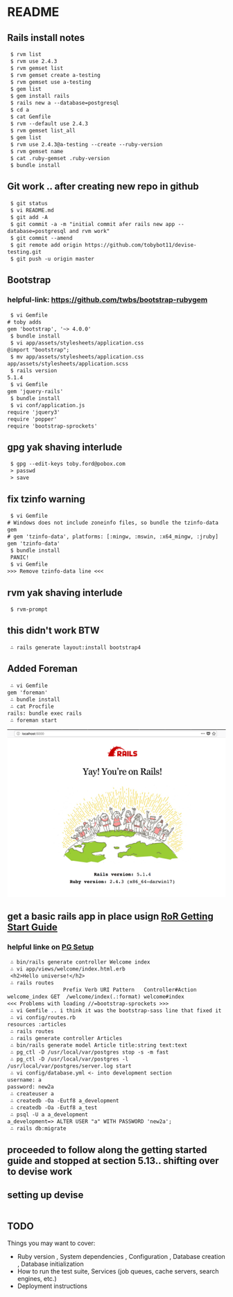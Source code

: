 # README

## Rails install notes

```
 $ rvm list
 $ rvm use 2.4.3
 $ rvm gemset list
 $ rvm gemset create a-testing
 $ rvm gemset use a-testing
 $ gem list
 $ gem install rails
 $ rails new a --database=postgresql
 $ cd a
 $ cat Gemfile
 $ rvm --default use 2.4.3
 $ rvm gemset list_all
 $ gem list
 $ rvm use 2.4.3@a-testing --create --ruby-version 
 $ rvm gemset name
 $ cat .ruby-gemset .ruby-version
 $ bundle install
```

## Git work .. after creating new repo in github
```
 $ git status
 $ vi README.md
 $ git add -A
 $ git commit -a -m "initial commit afer rails new app --database=postgresql and rvm work"
 $ git commit --amend
 $ git remote add origin https://github.com/tobybot11/devise-testing.git
 $ git push -u origin master
```

## Bootstrap
### helpful-link: https://github.com/twbs/bootstrap-rubygem
```
 $ vi Gemfile
# toby adds
gem 'bootstrap', '~> 4.0.0'
 $ bundle install
 $ vi app/assets/stylesheets/application.css
@import "bootstrap";
 $ mv app/assets/stylesheets/application.css app/assets/stylesheets/application.scss
 $ rails version
5.1.4
 $ vi Gemfile
gem 'jquery-rails'
 $ bundle install
 $ vi conf/application.js
require 'jquery3'
require 'popper'
require 'bootstrap-sprockets'
```

## gpg yak shaving interlude
```
 $ gpg --edit-keys toby.ford@pobox.com
 > passwd
 > save
```

## fix tzinfo warning

```
 $ vi Gemfile
# Windows does not include zoneinfo files, so bundle the tzinfo-data gem
# gem 'tzinfo-data', platforms: [:mingw, :mswin, :x64_mingw, :jruby]
gem 'tzinfo-data'
 $ bundle install
 PANIC!
 $ vi Gemfile
>>> Remove tzinfo-data line <<<
```

## rvm yak shaving interlude
```
 $ rvm-prompt
```

## this didn't work BTW
```
 ∴ rails generate layout:install bootstrap4
```

## Added Foreman
```
 ∴ vi Gemfile
gem 'foreman'
 ∴ bundle install
 ∴ cat Procfile
rails: bundle exec rails 
 ∴ foreman start
```
![Rails Screen Yeah](app/assets/images/initial_rails_screen.png)

## get a basic rails app in place usign [RoR Getting Start Guide](http://guides.rubyonrails.org/getting_started.html)
### helpful linke on [PG Setup](https://blog.willj.net/2011/05/31/setting-up-postgresql-for-ruby-on-rails-development-on-os-x/)
```
 ∴ bin/rails generate controller Welcome index
 ∴ vi app/views/welcome/index.html.erb
 <h2>Hello universe!</h2>
 ∴ rails routes
                  Prefix Verb URI Pattern   Controller#Action
welcome_index GET  /welcome/index(.:format) welcome#index
<<< Problems with loading //=bootstrap-sprockets >>>
 ∴ vi Gemfile .. i think it was the bootstrap-sass line that fixed it
 ∴ vi config/routes.rb
resources :articles
 ∴ rails routes
 ∴ rails generate controller Articles
 ∴ bin/rails generate model Article title:string text:text
 ∴ pg_ctl -D /usr/local/var/postgres stop -s -m fast
 ∴ pg_ctl -D /usr/local/var/postgres -l /usr/local/var/postgres/server.log start
 ∴ vi config/database.yml <- into development section
username: a
password: new2a
 ∴ createuser a
 ∴ createdb -Oa -Eutf8 a_development
 ∴ createdb -Oa -Eutf8 a_test
 ∴ psql -U a a_development
a_development=> ALTER USER "a" WITH PASSWORD 'new2a';
 ∴ rails db:migrate

```
## proceeded to follow along the getting started guide and stopped at section 5.13.. shifting over to devise work

## setting up devise
```
```


## TODO
Things you may want to cover:

* Ruby version , System dependencies , Configuration , Database creation , Database initialization
* How to run the test suite, Services (job queues, cache servers, search engines, etc.)
* Deployment instructions
